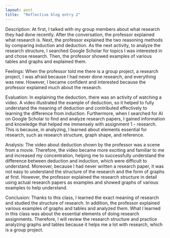 ```yaml
---
layout: post
title:  "Reflective blog entry 2"
---
```

Description:
At first, I talked with my group members about what research they had done recently. After the conversation, the professor explained what research is. Next, the professor explained the two reasoning methods by comparing induction and deduction. As the next activity, to analyze the research structure, I searched Google Scholar for topics I was interested in and chose research. Then, the professor showed examples of various tables and graphs and explained them. 

Feelings:
When the professor told me there is a group project, a research project, I was afraid because I had never done research, and everything was new. However, I became confident and interested because the professor explained much about the research.

Evaluation:
In explaining the deduction, there was an activity of watching a video. A video illustrated the example of deduction, so it helped to fully understand the meaning of deduction and contributed effectively to learning the difference from induction. Furthermore, when I searched for AI on Google Scholar to find and analyze research papers, I gained information and knowledge that helped me immensely with assignment 1 - research. This is because, in analyzing, I learned about elements essential for research, such as research structure, graph shape, and reference. 

Analysis:
The video about deduction shown by the professor was a scene from a movie. Therefore, the video became more exciting and familiar to me and increased my concentration, helping me to successfully understand the difference between deduction and induction, which were difficult to understand. Moreover, because I had never written a research paper, it was not easy to understand the structure of the research and the form of graphs at first. However, the professor explained the research structure in detail using actual research papers as examples and showed graphs of various examples to help understand. 

Conclusion: 
Thanks to this class, I learned the exact meaning of research and studied the structure of research. In addition, the professor explained various examples of graphs and tables and analyzed them. What I learned in this class was about the essential elements of doing research assignments. Therefore, I will review the research structure and practice analyzing graphs and tables because it helps me a lot with research, which is a group project.
